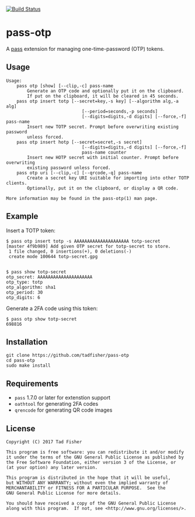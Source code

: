 [![Build Status](https://travis-ci.org/tadfisher/pass-otp.svg?branch=master)](https://travis-ci.org/tadfisher/pass-otp)

# pass-otp

A [pass](https://www.passwordstore.org/) extension for managing
one-time-password (OTP) tokens.

## Usage

```
Usage:
    pass otp [show] [--clip,-c] pass-name
        Generate an OTP code and optionally put it on the clipboard.
        If put on the clipboard, it will be cleared in 45 seconds.
    pass otp insert totp [--secret=key,-s key] [--algorithm alg,-a alg]
                             [--period=seconds,-p seconds]
                             [--digits=digits,-d digits] [--force,-f] pass-name
        Insert new TOTP secret. Prompt before overwriting existing password
        unless forced.
    pass otp insert hotp [--secret=secret,-s secret]
                             [--digits=digits,-d digits] [--force,-f]
                             pass-name counter
        Insert new HOTP secret with initial counter. Prompt before overwriting
        existing password unless forced.
    pass otp uri [--clip,-c] [--qrcode,-q] pass-name
        Create a secret key URI suitable for importing into other TOTP clients.
        Optionally, put it on the clipboard, or display a QR code.

More information may be found in the pass-otp(1) man page.
```

## Example

Insert a TOTP token:

```
$ pass otp insert totp -s AAAAAAAAAAAAAAAAAAAAA totp-secret
[master 4f9b989] Add given OTP secret for totp-secret to store.
 1 file changed, 0 insertions(+), 0 deletions(-)
 create mode 100644 totp-secret.gpg


$ pass show totp-secret
otp_secret: AAAAAAAAAAAAAAAAAAAAA
otp_type: totp
otp_algorithm: sha1
otp_period: 30
otp_digits: 6
```

Generate a 2FA code using this token:

```
$ pass otp show totp-secret
698816
```

## Installation

```
git clone https://github.com/tadfisher/pass-otp
cd pass-otp
sudo make install
```

## Requirements

- `pass` 1.7.0 or later for extenstion support
- `oathtool` for generating 2FA codes
- `qrencode` for generating QR code images

## License

```
Copyright (C) 2017 Tad Fisher

This program is free software: you can redistribute it and/or modify
it under the terms of the GNU General Public License as published by
the Free Software Foundation, either version 3 of the License, or
(at your option) any later version.

This program is distributed in the hope that it will be useful,
but WITHOUT ANY WARRANTY; without even the implied warranty of
MERCHANTABILITY or FITNESS FOR A PARTICULAR PURPOSE.  See the
GNU General Public License for more details.

You should have received a copy of the GNU General Public License
along with this program.  If not, see <http://www.gnu.org/licenses/>.
```
